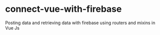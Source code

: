 # connect-vue-with-firebase
Posting data and retrieving data with firebase using routers and mixins in Vue Js

